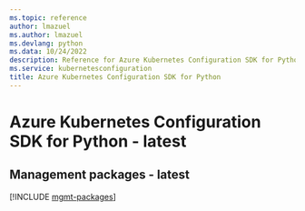 ```yaml
---
ms.topic: reference
author: lmazuel
ms.author: lmazuel
ms.devlang: python
ms.data: 10/24/2022
description: Reference for Azure Kubernetes Configuration SDK for Python
ms.service: kubernetesconfiguration
title: Azure Kubernetes Configuration SDK for Python
---
```

# Azure Kubernetes Configuration SDK for Python - latest

## Management packages - latest
[!INCLUDE [mgmt-packages](kubernetes-configuration-mgmt-index.md)]